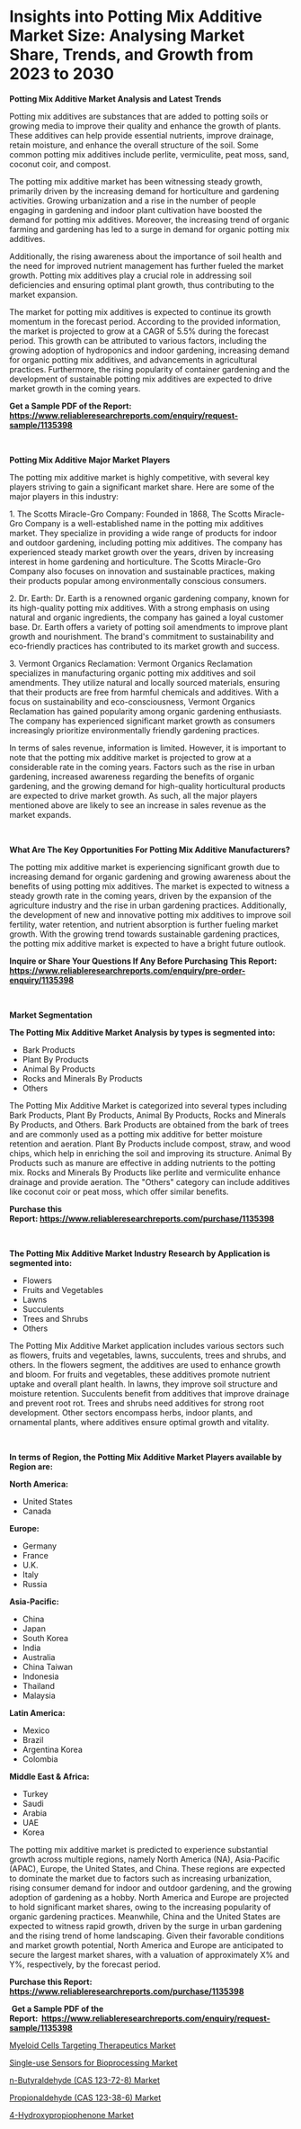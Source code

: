 <p><h1>Insights into Potting Mix Additive Market Size: Analysing Market Share, Trends, and Growth from 2023 to 2030</h1></p><p><strong>Potting Mix Additive Market Analysis and Latest Trends</strong></p>
<p><p>Potting mix additives are substances that are added to potting soils or growing media to improve their quality and enhance the growth of plants. These additives can help provide essential nutrients, improve drainage, retain moisture, and enhance the overall structure of the soil. Some common potting mix additives include perlite, vermiculite, peat moss, sand, coconut coir, and compost.</p><p>The potting mix additive market has been witnessing steady growth, primarily driven by the increasing demand for horticulture and gardening activities. Growing urbanization and a rise in the number of people engaging in gardening and indoor plant cultivation have boosted the demand for potting mix additives. Moreover, the increasing trend of organic farming and gardening has led to a surge in demand for organic potting mix additives.</p><p>Additionally, the rising awareness about the importance of soil health and the need for improved nutrient management has further fueled the market growth. Potting mix additives play a crucial role in addressing soil deficiencies and ensuring optimal plant growth, thus contributing to the market expansion.</p><p>The market for potting mix additives is expected to continue its growth momentum in the forecast period. According to the provided information, the market is projected to grow at a CAGR of 5.5% during the forecast period. This growth can be attributed to various factors, including the growing adoption of hydroponics and indoor gardening, increasing demand for organic potting mix additives, and advancements in agricultural practices. Furthermore, the rising popularity of container gardening and the development of sustainable potting mix additives are expected to drive market growth in the coming years.</p></p>
<p><strong>Get a Sample PDF of the Report:&nbsp; <a href="https://www.reliableresearchreports.com/enquiry/request-sample/1135398">https://www.reliableresearchreports.com/enquiry/request-sample/1135398</a></strong></p>
<p>&nbsp;</p>
<p><strong>Potting Mix Additive Major Market Players</strong></p>
<p><p>The potting mix additive market is highly competitive, with several key players striving to gain a significant market share. Here are some of the major players in this industry:</p><p>1. The Scotts Miracle-Gro Company: Founded in 1868, The Scotts Miracle-Gro Company is a well-established name in the potting mix additives market. They specialize in providing a wide range of products for indoor and outdoor gardening, including potting mix additives. The company has experienced steady market growth over the years, driven by increasing interest in home gardening and horticulture. The Scotts Miracle-Gro Company also focuses on innovation and sustainable practices, making their products popular among environmentally conscious consumers.</p><p>2. Dr. Earth: Dr. Earth is a renowned organic gardening company, known for its high-quality potting mix additives. With a strong emphasis on using natural and organic ingredients, the company has gained a loyal customer base. Dr. Earth offers a variety of potting soil amendments to improve plant growth and nourishment. The brand's commitment to sustainability and eco-friendly practices has contributed to its market growth and success.</p><p>3. Vermont Organics Reclamation: Vermont Organics Reclamation specializes in manufacturing organic potting mix additives and soil amendments. They utilize natural and locally sourced materials, ensuring that their products are free from harmful chemicals and additives. With a focus on sustainability and eco-consciousness, Vermont Organics Reclamation has gained popularity among organic gardening enthusiasts. The company has experienced significant market growth as consumers increasingly prioritize environmentally friendly gardening practices.</p><p>In terms of sales revenue, information is limited. However, it is important to note that the potting mix additive market is projected to grow at a considerable rate in the coming years. Factors such as the rise in urban gardening, increased awareness regarding the benefits of organic gardening, and the growing demand for high-quality horticultural products are expected to drive market growth. As such, all the major players mentioned above are likely to see an increase in sales revenue as the market expands.</p></p>
<p>&nbsp;</p>
<p><strong>What Are The Key Opportunities For Potting Mix Additive Manufacturers?</strong></p>
<p><p>The potting mix additive market is experiencing significant growth due to increasing demand for organic gardening and growing awareness about the benefits of using potting mix additives. The market is expected to witness a steady growth rate in the coming years, driven by the expansion of the agriculture industry and the rise in urban gardening practices. Additionally, the development of new and innovative potting mix additives to improve soil fertility, water retention, and nutrient absorption is further fueling market growth. With the growing trend towards sustainable gardening practices, the potting mix additive market is expected to have a bright future outlook.</p></p>
<p><strong>Inquire or Share Your Questions If Any Before Purchasing This Report: <a href="https://www.reliableresearchreports.com/enquiry/pre-order-enquiry/1135398">https://www.reliableresearchreports.com/enquiry/pre-order-enquiry/1135398</a></strong></p>
<p>&nbsp;</p>
<p><strong>Market Segmentation</strong></p>
<p><strong>The Potting Mix Additive Market Analysis by types is segmented into:</strong></p>
<p><ul><li>Bark Products</li><li>Plant By Products</li><li>Animal By Products</li><li>Rocks and Minerals By Products</li><li>Others</li></ul></p>
<p><p>The Potting Mix Additive Market is categorized into several types including Bark Products, Plant By Products, Animal By Products, Rocks and Minerals By Products, and Others. Bark Products are obtained from the bark of trees and are commonly used as a potting mix additive for better moisture retention and aeration. Plant By Products include compost, straw, and wood chips, which help in enriching the soil and improving its structure. Animal By Products such as manure are effective in adding nutrients to the potting mix. Rocks and Minerals By Products like perlite and vermiculite enhance drainage and provide aeration. The "Others" category can include additives like coconut coir or peat moss, which offer similar benefits.</p></p>
<p><strong>Purchase this Report:&nbsp;<a href="https://www.reliableresearchreports.com/purchase/1135398">https://www.reliableresearchreports.com/purchase/1135398</a></strong></p>
<p>&nbsp;</p>
<p><strong>The Potting Mix Additive Market Industry Research by Application is segmented into:</strong></p>
<p><ul><li>Flowers</li><li>Fruits and Vegetables</li><li>Lawns</li><li>Succulents</li><li>Trees and Shrubs</li><li>Others</li></ul></p>
<p><p>The Potting Mix Additive Market application includes various sectors such as flowers, fruits and vegetables, lawns, succulents, trees and shrubs, and others. In the flowers segment, the additives are used to enhance growth and bloom. For fruits and vegetables, these additives promote nutrient uptake and overall plant health. In lawns, they improve soil structure and moisture retention. Succulents benefit from additives that improve drainage and prevent root rot. Trees and shrubs need additives for strong root development. Other sectors encompass herbs, indoor plants, and ornamental plants, where additives ensure optimal growth and vitality.</p></p>
<p>&nbsp;</p>
<p><strong>In terms of Region, the Potting Mix Additive Market Players available by Region are:</strong></p>
<p>
    <p> <strong> North America: </strong>
        <ul>
            <li>United States</li>
            <li>Canada</li>
        </ul>
        </p> 
    <p> <strong> Europe: </strong>
        <ul>
            <li>Germany</li>
            <li>France</li>
            <li>U.K.</li>
            <li>Italy</li>
            <li>Russia</li>
        </ul>
        </p> 
    <p> <strong> Asia-Pacific: </strong>
        <ul>
            <li>China</li>
            <li>Japan</li>
            <li>South Korea</li>
            <li>India</li>
            <li>Australia</li>
            <li>China Taiwan</li>
            <li>Indonesia</li>
            <li>Thailand</li>
            <li>Malaysia</li>
        </ul>
        </p> 
    <p> <strong> Latin America: </strong>
        <ul>
            <li>Mexico</li>
            <li>Brazil</li>
            <li>Argentina Korea</li>
            <li>Colombia</li>
        </ul>
        </p> 
    <p> <strong> Middle East & Africa: </strong>
        <ul>
            <li>Turkey</li>
            <li>Saudi</li>
            <li>Arabia</li>
            <li>UAE</li>
            <li>Korea</li>
        </ul>
    </p>
    </p>
<p><p>The potting mix additive market is predicted to experience substantial growth across multiple regions, namely North America (NA), Asia-Pacific (APAC), Europe, the United States, and China. These regions are expected to dominate the market due to factors such as increasing urbanization, rising consumer demand for indoor and outdoor gardening, and the growing adoption of gardening as a hobby. North America and Europe are projected to hold significant market shares, owing to the increasing popularity of organic gardening practices. Meanwhile, China and the United States are expected to witness rapid growth, driven by the surge in urban gardening and the rising trend of home landscaping. Given their favorable conditions and market growth potential, North America and Europe are anticipated to secure the largest market shares, with a valuation of approximately X% and Y%, respectively, by the forecast period.</p></p>
<p><strong>Purchase this Report: <a href="https://www.reliableresearchreports.com/purchase/1135398">https://www.reliableresearchreports.com/purchase/1135398</a></strong></p>
<p>&nbsp;<strong>Get a Sample PDF of the Report:&nbsp;&nbsp;<a href="https://www.reliableresearchreports.com/enquiry/request-sample/1135398">https://www.reliableresearchreports.com/enquiry/request-sample/1135398</a></strong></p>
<p><strong></strong></p>
<p><p><a href="https://www.linkedin.com/pulse/myeloid-cells-targeting-therapeutics-market-share-amp/">Myeloid Cells Targeting Therapeutics Market</a></p><p><a href="https://www.linkedin.com/pulse/single-use-sensors-bioprocessing-market-share-amp-new-trends/">Single-use Sensors for Bioprocessing Market</a></p><p><a href="https://medium.com/@freedayundt/n-butyraldehyde-cas-123-72-8-market-comprehensive-assessment-by-type-application-and-geography-62cde1672624">n-Butyraldehyde (CAS 123-72-8) Market</a></p><p><a href="https://medium.com/@josueherzog/propionaldehyde-cas-123-38-6-market-focuses-on-market-share-size-and-projected-forecast-till-2286d0c785e4">Propionaldehyde (CAS 123-38-6) Market</a></p><p><a href="https://github.com/PeterParrish5/Market-Research-Report-List-1/blob/main/4-hydroxypropiophenone-market.md">4-Hydroxypropiophenone Market</a></p></p>